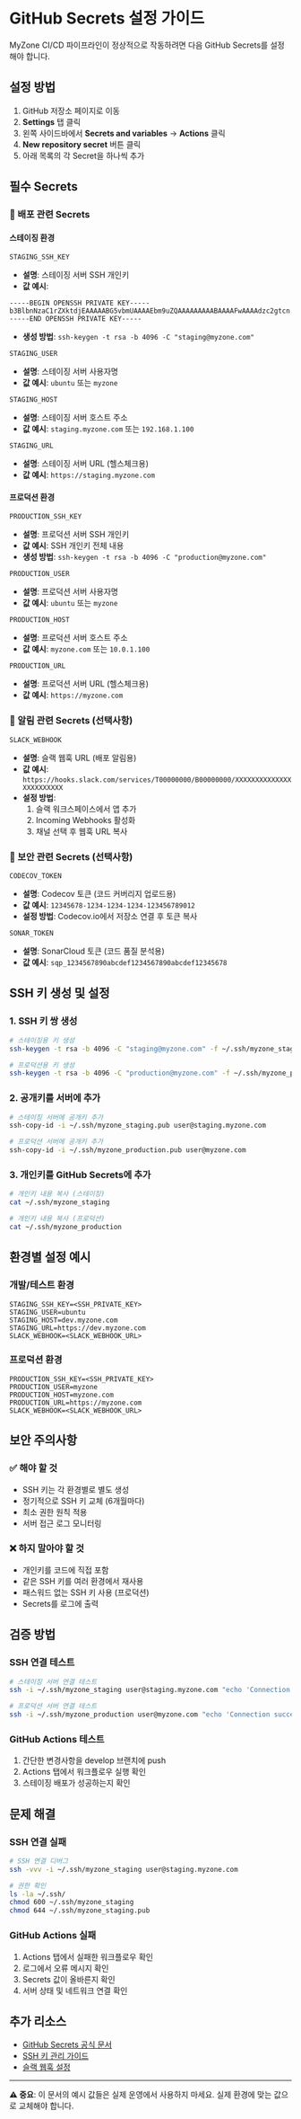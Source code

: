 # GitHub Secrets 설정 가이드

MyZone CI/CD 파이프라인이 정상적으로 작동하려면 다음 GitHub Secrets를 설정해야 합니다.

## 설정 방법

1. GitHub 저장소 페이지로 이동
2. **Settings** 탭 클릭
3. 왼쪽 사이드바에서 **Secrets and variables** → **Actions** 클릭
4. **New repository secret** 버튼 클릭
5. 아래 목록의 각 Secret을 하나씩 추가

## 필수 Secrets

### 🚀 배포 관련 Secrets

#### 스테이징 환경
```
STAGING_SSH_KEY
```
- **설명**: 스테이징 서버 SSH 개인키
- **값 예시**: 
```
-----BEGIN OPENSSH PRIVATE KEY-----
b3BlbnNzaC1rZXktdjEAAAAABG5vbmUAAAAEbm9uZQAAAAAAAAABAAAAFwAAAAdzc2gtcn...
-----END OPENSSH PRIVATE KEY-----
```
- **생성 방법**: `ssh-keygen -t rsa -b 4096 -C "staging@myzone.com"`

```
STAGING_USER
```
- **설명**: 스테이징 서버 사용자명
- **값 예시**: `ubuntu` 또는 `myzone`

```
STAGING_HOST
```
- **설명**: 스테이징 서버 호스트 주소
- **값 예시**: `staging.myzone.com` 또는 `192.168.1.100`

```
STAGING_URL
```
- **설명**: 스테이징 서버 URL (헬스체크용)
- **값 예시**: `https://staging.myzone.com`

#### 프로덕션 환경
```
PRODUCTION_SSH_KEY
```
- **설명**: 프로덕션 서버 SSH 개인키
- **값 예시**: SSH 개인키 전체 내용
- **생성 방법**: `ssh-keygen -t rsa -b 4096 -C "production@myzone.com"`

```
PRODUCTION_USER
```
- **설명**: 프로덕션 서버 사용자명
- **값 예시**: `ubuntu` 또는 `myzone`

```
PRODUCTION_HOST
```
- **설명**: 프로덕션 서버 호스트 주소
- **값 예시**: `myzone.com` 또는 `10.0.1.100`

```
PRODUCTION_URL
```
- **설명**: 프로덕션 서버 URL (헬스체크용)
- **값 예시**: `https://myzone.com`

### 📢 알림 관련 Secrets (선택사항)

```
SLACK_WEBHOOK
```
- **설명**: 슬랙 웹훅 URL (배포 알림용)
- **값 예시**: `https://hooks.slack.com/services/T00000000/B00000000/XXXXXXXXXXXXXXXXXXXXXXXX`
- **설정 방법**: 
  1. 슬랙 워크스페이스에서 앱 추가
  2. Incoming Webhooks 활성화
  3. 채널 선택 후 웹훅 URL 복사

### 🔐 보안 관련 Secrets (선택사항)

```
CODECOV_TOKEN
```
- **설명**: Codecov 토큰 (코드 커버리지 업로드용)
- **값 예시**: `12345678-1234-1234-1234-123456789012`
- **설정 방법**: Codecov.io에서 저장소 연결 후 토큰 복사

```
SONAR_TOKEN
```
- **설명**: SonarCloud 토큰 (코드 품질 분석용)
- **값 예시**: `sqp_1234567890abcdef1234567890abcdef12345678`

## SSH 키 생성 및 설정

### 1. SSH 키 쌍 생성
```bash
# 스테이징용 키 생성
ssh-keygen -t rsa -b 4096 -C "staging@myzone.com" -f ~/.ssh/myzone_staging

# 프로덕션용 키 생성
ssh-keygen -t rsa -b 4096 -C "production@myzone.com" -f ~/.ssh/myzone_production
```

### 2. 공개키를 서버에 추가
```bash
# 스테이징 서버에 공개키 추가
ssh-copy-id -i ~/.ssh/myzone_staging.pub user@staging.myzone.com

# 프로덕션 서버에 공개키 추가
ssh-copy-id -i ~/.ssh/myzone_production.pub user@myzone.com
```

### 3. 개인키를 GitHub Secrets에 추가
```bash
# 개인키 내용 복사 (스테이징)
cat ~/.ssh/myzone_staging

# 개인키 내용 복사 (프로덕션)
cat ~/.ssh/myzone_production
```

## 환경별 설정 예시

### 개발/테스트 환경
```
STAGING_SSH_KEY=<SSH_PRIVATE_KEY>
STAGING_USER=ubuntu
STAGING_HOST=dev.myzone.com
STAGING_URL=https://dev.myzone.com
SLACK_WEBHOOK=<SLACK_WEBHOOK_URL>
```

### 프로덕션 환경
```
PRODUCTION_SSH_KEY=<SSH_PRIVATE_KEY>
PRODUCTION_USER=myzone
PRODUCTION_HOST=myzone.com
PRODUCTION_URL=https://myzone.com
SLACK_WEBHOOK=<SLACK_WEBHOOK_URL>
```

## 보안 주의사항

### ✅ 해야 할 것
- SSH 키는 각 환경별로 별도 생성
- 정기적으로 SSH 키 교체 (6개월마다)
- 최소 권한 원칙 적용
- 서버 접근 로그 모니터링

### ❌ 하지 말아야 할 것
- 개인키를 코드에 직접 포함
- 같은 SSH 키를 여러 환경에서 재사용
- 패스워드 없는 SSH 키 사용 (프로덕션)
- Secrets를 로그에 출력

## 검증 방법

### SSH 연결 테스트
```bash
# 스테이징 서버 연결 테스트
ssh -i ~/.ssh/myzone_staging user@staging.myzone.com "echo 'Connection successful'"

# 프로덕션 서버 연결 테스트
ssh -i ~/.ssh/myzone_production user@myzone.com "echo 'Connection successful'"
```

### GitHub Actions 테스트
1. 간단한 변경사항을 develop 브랜치에 push
2. Actions 탭에서 워크플로우 실행 확인
3. 스테이징 배포가 성공하는지 확인

## 문제 해결

### SSH 연결 실패
```bash
# SSH 연결 디버그
ssh -vvv -i ~/.ssh/myzone_staging user@staging.myzone.com

# 권한 확인
ls -la ~/.ssh/
chmod 600 ~/.ssh/myzone_staging
chmod 644 ~/.ssh/myzone_staging.pub
```

### GitHub Actions 실패
1. Actions 탭에서 실패한 워크플로우 확인
2. 로그에서 오류 메시지 확인
3. Secrets 값이 올바른지 확인
4. 서버 상태 및 네트워크 연결 확인

## 추가 리소스

- [GitHub Secrets 공식 문서](https://docs.github.com/en/actions/security-guides/encrypted-secrets)
- [SSH 키 관리 가이드](https://docs.github.com/en/authentication/connecting-to-github-with-ssh)
- [슬랙 웹훅 설정](https://api.slack.com/messaging/webhooks)

---

**⚠️ 중요**: 이 문서의 예시 값들은 실제 운영에서 사용하지 마세요. 실제 환경에 맞는 값으로 교체해야 합니다.